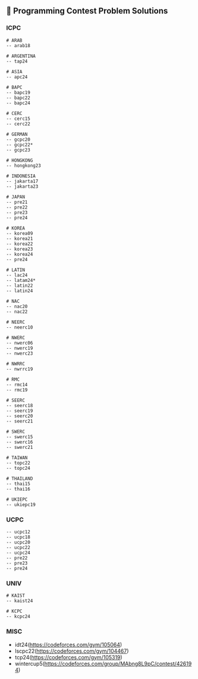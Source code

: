 ## 📁 Programming Contest Problem Solutions

### ICPC

```
# ARAB
-- arab18

# ARGENTINA
-- tap24

# ASIA
-- apc24

# BAPC
-- bapc19
-- bapc22
-- bapc24

# CERC
-- cerc15
-- cerc22

# GERMAN
-- gcpc20
-- gcpc22*
-- gcpc23

# HONGKONG
-- hongkong23

# INDONESIA
-- jakarta17
-- jakarta23

# JAPAN
-- pre21
-- pre22
-- pre23
-- pre24

# KOREA
-- korea09
-- korea21
-- korea22
-- korea23
-- korea24
-- pre24

# LATIN
-- lac24
-- latam24*
-- latin22
-- latin24

# NAC
-- nac20
-- nac22

# NEERC
-- neerc10

# NWERC
-- nwerc06
-- nwerc19
-- nwerc23

# NWRRC
-- nwrrc19

# RMC
-- rmc14
-- rmc19

# SEERC
-- seerc18
-- seerc19
-- seerc20
-- seerc21

# SWERC
-- swerc15
-- swerc16
-- swerc21

# TAIWAN
-- topc22
-- topc24

# THAILAND
-- thai15
-- thai16

# UKIEPC
-- ukiepc19
```

### UCPC

```
-- ucpc12
-- ucpc18
-- ucpc20
-- ucpc22
-- ucpc24
-- pre22
-- pre23
-- pre24
```

### UNIV

```
# KAIST
-- kaist24

# KCPC
-- kcpc24
```

### MISC

- idt24(https://codeforces.com/gym/105064)
- lscpc22(https://codeforces.com/gym/104467)
- tcp24(https://codeforces.com/gym/105319)
- wintercup5(https://codeforces.com/group/MAbng8L9pC/contest/426194)